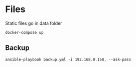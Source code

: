 # Files

Static files go in data folder

```
docker-compose up
```

## Backup

```
ansible-playbook backup.yml -i 192.168.0.158, --ask-pass
```
